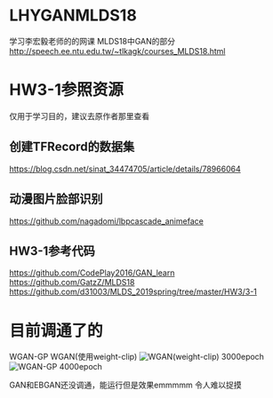 # LHYGANMLDS18
学习李宏毅老师的的网课 MLDS18中GAN的部分
http://speech.ee.ntu.edu.tw/~tlkagk/courses_MLDS18.html
# HW3-1参照资源
仅用于学习目的，建议去原作者那里查看
## 创建TFRecord的数据集
https://blog.csdn.net/sinat_34474705/article/details/78966064
## 动漫图片脸部识别
https://github.com/nagadomi/lbpcascade_animeface
## HW3-1参考代码
https://github.com/CodePlay2016/GAN_learn
https://github.com/GatzZ/MLDS18
https://github.com/d31003/MLDS_2019spring/tree/master/HW3/3-1
# 目前调通了的
WGAN-GP WGAN(使用weight-clip)
![WGAN(weight-clip) 3000epoch](https://www.picgd.com/images/2019/07/26/319aeb5bedf36277179e3aeec31f13d7.png)
![WGAN-GP 4000epoch](https://www.picgd.com/images/2019/07/26/244158b8bb499ff1680afc86b1633db7.png)

GAN和EBGAN还没调通，能运行但是效果emmmmm 令人难以捉摸
